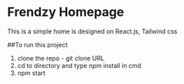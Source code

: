 # Frendzy Homepage

This is a simple home is designed on React.js, Tailwind css

##To run this project
1. clone the repo - git clone URL
2. cd to directory and type npm install in cmd
3. npm start
